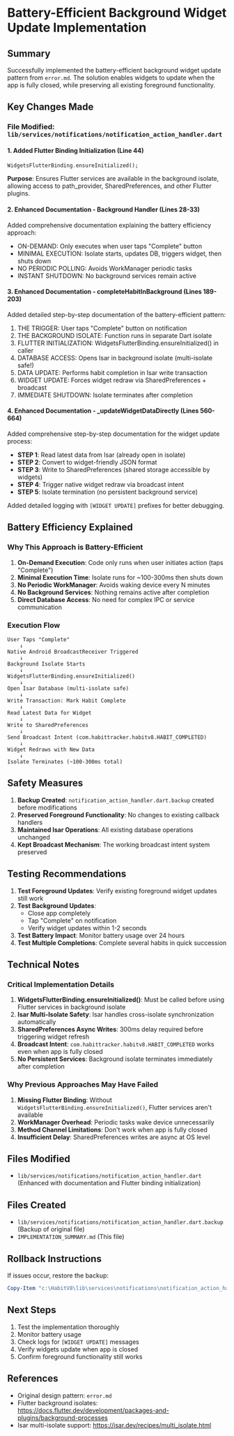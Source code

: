 # Battery-Efficient Background Widget Update Implementation

## Summary
Successfully implemented the battery-efficient background widget update pattern from `error.md`. The solution enables widgets to update when the app is fully closed, while preserving all existing foreground functionality.

## Key Changes Made

### File Modified: `lib/services/notifications/notification_action_handler.dart`

#### 1. Added Flutter Binding Initialization (Line 44)
```dart
WidgetsFlutterBinding.ensureInitialized();
```
**Purpose**: Ensures Flutter services are available in the background isolate, allowing access to path_provider, SharedPreferences, and other Flutter plugins.

#### 2. Enhanced Documentation - Background Handler (Lines 28-33)
Added comprehensive documentation explaining the battery efficiency approach:
- ON-DEMAND: Only executes when user taps "Complete" button
- MINIMAL EXECUTION: Isolate starts, updates DB, triggers widget, then shuts down
- NO PERIODIC POLLING: Avoids WorkManager periodic tasks
- INSTANT SHUTDOWN: No background services remain active

#### 3. Enhanced Documentation - completeHabitInBackground (Lines 189-203)
Added detailed step-by-step documentation of the battery-efficient pattern:
1. THE TRIGGER: User taps "Complete" button on notification
2. THE BACKGROUND ISOLATE: Function runs in separate Dart isolate
3. FLUTTER INITIALIZATION: WidgetsFlutterBinding.ensureInitialized() in caller
4. DATABASE ACCESS: Opens Isar in background isolate (multi-isolate safe!)
5. DATA UPDATE: Performs habit completion in Isar write transaction
6. WIDGET UPDATE: Forces widget redraw via SharedPreferences + broadcast
7. IMMEDIATE SHUTDOWN: Isolate terminates after completion

#### 4. Enhanced Documentation - _updateWidgetDataDirectly (Lines 560-664)
Added comprehensive step-by-step documentation for the widget update process:
- **STEP 1**: Read latest data from Isar (already open in isolate)
- **STEP 2**: Convert to widget-friendly JSON format
- **STEP 3**: Write to SharedPreferences (shared storage accessible by widgets)
- **STEP 4**: Trigger native widget redraw via broadcast intent
- **STEP 5**: Isolate termination (no persistent background service)

Added detailed logging with `[WIDGET UPDATE]` prefixes for better debugging.

## Battery Efficiency Explained

### Why This Approach is Battery-Efficient

1. **On-Demand Execution**: Code only runs when user initiates action (taps "Complete")
2. **Minimal Execution Time**: Isolate runs for ~100-300ms then shuts down
3. **No Periodic WorkManager**: Avoids waking device every N minutes
4. **No Background Services**: Nothing remains active after completion
5. **Direct Database Access**: No need for complex IPC or service communication

### Execution Flow

```
User Taps "Complete" 
    ↓
Native Android BroadcastReceiver Triggered
    ↓
Background Isolate Starts
    ↓
WidgetsFlutterBinding.ensureInitialized()
    ↓
Open Isar Database (multi-isolate safe)
    ↓
Write Transaction: Mark Habit Complete
    ↓
Read Latest Data for Widget
    ↓
Write to SharedPreferences
    ↓
Send Broadcast Intent (com.habittracker.habitv8.HABIT_COMPLETED)
    ↓
Widget Redraws with New Data
    ↓
Isolate Terminates (~100-300ms total)
```

## Safety Measures

1. **Backup Created**: `notification_action_handler.dart.backup` created before modifications
2. **Preserved Foreground Functionality**: No changes to existing callback handlers
3. **Maintained Isar Operations**: All existing database operations unchanged
4. **Kept Broadcast Mechanism**: The working broadcast intent system preserved

## Testing Recommendations

1. **Test Foreground Updates**: Verify existing foreground widget updates still work
2. **Test Background Updates**: 
   - Close app completely
   - Tap "Complete" on notification
   - Verify widget updates within 1-2 seconds
3. **Test Battery Impact**: Monitor battery usage over 24 hours
4. **Test Multiple Completions**: Complete several habits in quick succession

## Technical Notes

### Critical Implementation Details

1. **WidgetsFlutterBinding.ensureInitialized()**: Must be called before using Flutter services in background isolate
2. **Isar Multi-Isolate Safety**: Isar handles cross-isolate synchronization automatically
3. **SharedPreferences Async Writes**: 300ms delay required before triggering widget refresh
4. **Broadcast Intent**: `com.habittracker.habitv8.HABIT_COMPLETED` works even when app is fully closed
5. **No Persistent Services**: Background isolate terminates immediately after completion

### Why Previous Approaches May Have Failed

1. **Missing Flutter Binding**: Without `WidgetsFlutterBinding.ensureInitialized()`, Flutter services aren't available
2. **WorkManager Overhead**: Periodic tasks wake device unnecessarily
3. **Method Channel Limitations**: Don't work when app is fully closed
4. **Insufficient Delay**: SharedPreferences writes are async at OS level

## Files Modified

- `lib/services/notifications/notification_action_handler.dart` (Enhanced with documentation and Flutter binding initialization)

## Files Created

- `lib/services/notifications/notification_action_handler.dart.backup` (Backup of original file)
- `IMPLEMENTATION_SUMMARY.md` (This file)

## Rollback Instructions

If issues occur, restore the backup:
```powershell
Copy-Item "c:\HabitV8\lib\services\notifications\notification_action_handler.dart.backup" -Destination "c:\HabitV8\lib\services\notifications\notification_action_handler.dart" -Force
```

## Next Steps

1. Test the implementation thoroughly
2. Monitor battery usage
3. Check logs for `[WIDGET UPDATE]` messages
4. Verify widgets update when app is closed
5. Confirm foreground functionality still works

## References

- Original design pattern: `error.md`
- Flutter background isolates: https://docs.flutter.dev/development/packages-and-plugins/background-processes
- Isar multi-isolate support: https://isar.dev/recipes/multi_isolate.html
